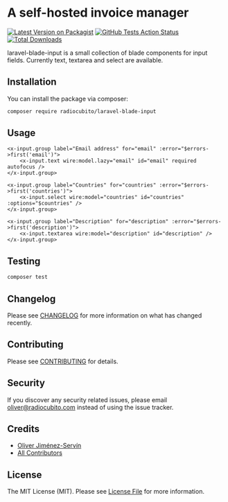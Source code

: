 # A self-hosted invoice manager

[![Latest Version on Packagist](https://img.shields.io/packagist/v/radiocubito/laravel-blade-input.svg?style=flat-square)](https://packagist.org/packages/radiocubito/laravel-blade-input)
[![GitHub Tests Action Status](https://img.shields.io/github/workflow/status/radiocubito/laravel-blade-input/Tests?label=tests)](https://github.com/radiocubito/laravel-blade-input/actions?query=workflow%3ATests+branch%3Amaster)
[![Total Downloads](https://img.shields.io/packagist/dt/radiocubito/laravel-blade-input.svg?style=flat-square)](https://packagist.org/packages/radiocubito/laravel-blade-input)


laravel-blade-input is a small collection of blade components for input fields. Currently text, textarea and select are available.

## Installation

You can install the package via composer:

```bash
composer require radiocubito/laravel-blade-input
```

## Usage

``` blade
<x-input.group label="Email address" for="email" :error="$errors->first('email')">
    <x-input.text wire:model.lazy="email" id="email" required autofocus />
</x-input.group>

<x-input.group label="Countries" for="countries" :error="$errors->first('countries')">
    <x-input.select wire:model="countries" id="countries" :options="$countries" />
</x-input.group>

<x-input.group label="Description" for="description" :error="$errors->first('description')">
    <x-input.textarea wire:model="description" id="description" />
</x-input.group>
```

## Testing

``` bash
composer test
```

## Changelog

Please see [CHANGELOG](CHANGELOG.md) for more information on what has changed recently.

## Contributing

Please see [CONTRIBUTING](CONTRIBUTING.md) for details.

## Security

If you discover any security related issues, please email oliver@radiocubito.com instead of using the issue tracker.

## Credits

- [Oliver Jiménez-Servín](https://github.com/oliverds)
- [All Contributors](../../contributors)

## License

The MIT License (MIT). Please see [License File](LICENSE.md) for more information.
